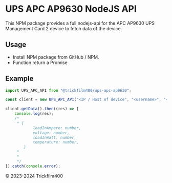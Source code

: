 # UPS APC AP9630 NodeJS API

This NPM package provides a full nodejs-api for the APC AP9630 UPS Management Card 2 device to fetch data of the device.

## Usage

- Install NPM package from GitHub / NPM.
- Function return a Promise

## Example

```typescript
import UPS_APC_API from "@trickfilm400/ups-apc-ap9630";

const client = new UPS_APC_API("<IP / Host of device", "<username>", "<password>");

client.getData().then((res) => {
    console.log(res);
    /*
     * {
            loadInAmpere: number,
            voltage: number,
            loadInWatt: number,
            temperature: number,
        }
     *
     *
     */
}).catch(console.error);
```

&copy; 2023-2024 Trickfilm400
